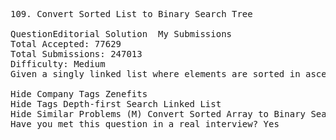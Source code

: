 <pre>
109. Convert Sorted List to Binary Search Tree

QuestionEditorial Solution  My Submissions
Total Accepted: 77629
Total Submissions: 247013
Difficulty: Medium
Given a singly linked list where elements are sorted in ascending order, convert it to a height balanced BST.

Hide Company Tags Zenefits
Hide Tags Depth-first Search Linked List
Hide Similar Problems (M) Convert Sorted Array to Binary Search Tree
Have you met this question in a real interview? Yes  
</pre>
